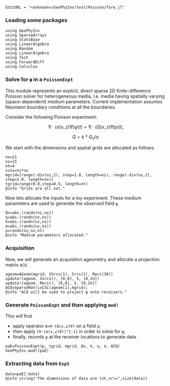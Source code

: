 ```@meta
EditURL = "<unknown>/GeoPhyInv/test/Poisson/forw.jl"
```

### Loading some packages

````@example forw
using GeoPhyInv
using SparseArrays
using StatsBase
using LinearAlgebra
using Random
using LinearAlgebra
using Test
using ForwardDiff
using Calculus
````

### Solve for ``ψ`` in a `PoissonExpt`
This module represents an explicit, direct sparse 2D finite-difference Poisson solver for heterogeneous media,
i.e. media having spatially varying (space-dependent) medium parameters.
Current implementation assumes Neumann boundary conditions at all the boundaries.

Consider the following Poisson experiment:
```math
∇⋅(σ(x,z)∇) ψ(t) = ∇⋅(Q(x,z)∇) p(t),
```
```math
Q = k * Q_v / η.
```
We start with the dimensions and spatial grids are allocated as follows.

````@example forw
nx=21
nz=21
nt=4
nznx=nz*nx
mgrid=[range(-div(nz,2), step=1.0, length=nz), range(-div(nx,2), step=1.0, length=nx)]
tgrid=range(0.0,step=0.5, length=nt)
@info "Grids are all set."
````

Now lets allocate the inputs for a toy experiment.
These medium parameters are used to generate the *observed* field ``ψ``.

````@example forw
Qv=abs.(randn(nz,nx))
η=abs.(randn(nz,nx))
k=abs.(randn(nz,nx))
σ=abs.(randn(nz,nx))
p=randn(nz,nx,nt)
@info "Medium parameters allocated."
````

### Acquisition
Now, we will generate an acquisition ageometry and allocate a projection matrix `ACQ`.

````@example forw
ageom=AGeom(mgrid, SSrcs(1), Srcs(1), Recs(30))
update!(ageom, SSrcs(), [0,0], 5, [0,2π])
update!(ageom, Recs(), [0,0], 5, [0,2π])
ACQ=SparseMatrixCSC(ageom[1],mgrid);
@info "ACQ will be used to project ψ onto receivers."
````

### Generate `PoissonExpt` and then applying `mod!`
This will first
* apply operator ``A=∇⋅(Q(x,z)∇)`` on a field ``p``;
* then apply ``(∇⋅(σ(x,z)∇))^{-1}`` in order to solve for ``ψ``;
* finally, records ``ψ`` at the receiver locations to generate data.

````@example forw
paE=PoissonExpt(p, tgrid, mgrid, Qv, k, η, σ, ACQ)
GeoPhyInv.mod!(paE)
````

### Extracting data from `Expt`

````@example forw
data=paE[:data]
@info string("The dimensions of data are (nt,nr)=",size(data))
````

